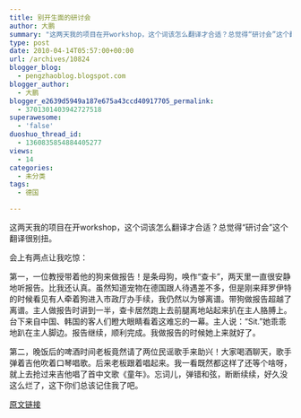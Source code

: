```yaml
---
title: 别开生面的研讨会
author: 大鹏
summary: "这两天我的项目在开workshop，这个词该怎么翻译才合适？总觉得“研讨会”这个翻译很别扭。"
type: post
date: 2010-04-14T05:57:00+00:00
url: /archives/10824
blogger_blog:
  - pengzhaoblog.blogspot.com
blogger_author:
  - 大鹏
blogger_e2639d5949a187e675a43ccd40917705_permalink:
  - 3701301403942727518
superawesome:
  - 'false'
duoshuo_thread_id:
  - 1360835854884405277
views:
  - 14
categories:
  - 未分类
tags:
  - 德国

---
```

这两天我的项目在开workshop，这个词该怎么翻译才合适？总觉得“研讨会”这个翻译很别扭。

会上有两点让我吃惊：

第一，一位教授带着他的狗来做报告！是条母狗，唤作“查卡”，两天里一直很安静地听报告。比我还认真。虽然知道宠物在德国跟人待遇差不多，但是刚来拜罗伊特的时候看见有人牵着狗进入市政厅办手续，我仍然以为够离谱。带狗做报告超越了离谱。主人做报告时讲到一半，查卡居然跑上去前腿离地站起来扒在主人胳膊上。台下来自中国、韩国的客人们瞪大眼睛看着这难忘的一幕。主人说：“Sit.”她乖乖地趴在主人脚边。报告继续，顺利完成。我做报告的时候她上来就好了。

第二，晚饭后的啤酒时间老板竟然请了两位民谣歌手来助兴！大家喝酒聊天，歌手弹着吉他吹着口琴唱歌。后来老板跟着唱起来。我一看既然都这样了还等个啥呀，就上去抢过来吉他唱了首中文歌《童年》。忘词儿，弹错和弦，断断续续，好久没这么烂了，这下你们总该记住我了吧。

[原文链接](http://dapengde.com/archives/10824)

